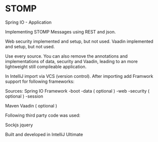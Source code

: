 # STOMP

Spring IO - Application

Implementing STOMP Messages using REST and json.

Web security implemented and setup, but not used. 
Vaadin implemented and setup, but not used.

Use every source. You can also remove the annotations and implementations of data, security and Vaadin, leading to an more lightweight still compileable application.

In IntelliJ import via VCS (version control).
After importing add Framwork support for following frameworks:

Sources:
Spring IO Framework
  -boot
  -data ( optional )
  -web
  -security ( optional )
  -session

Maven
Vaadin ( optional )


Following third party code was used:

Sockjs
jquery

Built and developed in IntelliJ Ultimate
